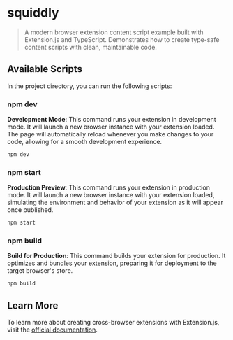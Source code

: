 # squiddly

> A modern browser extension content script example built with Extension.js and TypeScript. Demonstrates how to create type-safe content scripts with clean, maintainable code.

## Available Scripts

In the project directory, you can run the following scripts:

### npm dev

**Development Mode**: This command runs your extension in development mode. It will launch a new browser instance with your extension loaded. The page will automatically reload whenever you make changes to your code, allowing for a smooth development experience.

```bash
npm dev
```

### npm start

**Production Preview**: This command runs your extension in production mode. It will launch a new browser instance with your extension loaded, simulating the environment and behavior of your extension as it will appear once published.

```bash
npm start
```

### npm build

**Build for Production**: This command builds your extension for production. It optimizes and bundles your extension, preparing it for deployment to the target browser's store.

```bash
npm build
```

## Learn More

To learn more about creating cross-browser extensions with Extension.js, visit the [official documentation](https://extension.js.org).
